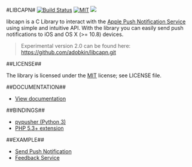 #LIBCAPN#
[![Build Status](http://img.shields.io/travis/adobkin/libcapn.svg?style=flat)](http://travis-ci.org/adobkin/libcapn) [![MIT](http://img.shields.io/badge/license-MIT-red.svg?style=flat)](https://github.com/adobkin/libcapn/blob/master/LICENSE) ![](http://img.shields.io/github/release/adobkin/libcapn.svg?style=flat)

libcapn is a C Library to interact with the [Apple Push Notification Service](http://developer.apple.com/library/mac/#documentation/NetworkingInternet/Conceptual/RemoteNotificationsPG/ApplePushService/ApplePushService.html) using simple and intuitive API. 
With the library you can easily send push notifications to iOS and OS X (>= 10.8) devices. 

> Experimental version 2.0 can be found here: https://github.com/adobkin/libcapn.git

##LICENSE##

The library is licensed under the [MIT](http://www.opensource.org/licenses/mit-license.php) license; see LICENSE file.

##DOCUMENTATION##

- [View documentation](http://libcapn.org/doc/html/index.html)

##BINDINGS##

- [pypusher (Python 3)](https://github.com/idlesign/pypusher)
- [PHP 5.3+ extension](http://libcapn.org/php-apn)

##EXAMPLE##

- [Send Push Notification](http://libcapn.org/doc/html/send_push_8c-example.html)
- [Feedback Service](http://libcapn.org/doc/html/feedback_8c-example.html)


